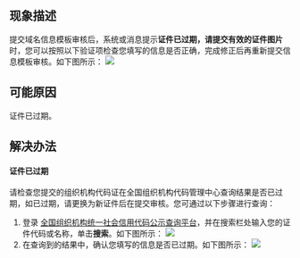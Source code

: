 ## 现象描述
提交域名信息模板审核后，系统或消息提示**证件已过期，请提交有效的证件图片**时，您可以按照以下验证项检查您填写的信息是否正确，完成修正后再重新提交信息模板审核。如下图所示：
![](https://qcloudimg.tencent-cloud.cn/raw/9800c2fd86ed0d175d65cc13e956c2f6.png)

## 可能原因
证件已过期。

## 解决办法
#### 证件已过期
请检查您提交的组织机构代码证在全国组织机构代码管理中心查询结果是否已过期，如已过期，请更换为新证件后在提交审核。您可通过以下步骤进行查询：
1. 登录 [全国组织机构统一社会信用代码公示查询平台](https://www.cods.org.cn/)，并在搜索栏处输入您的证件代码或名称，单击**搜索**。如下图所示：
![](https://qcloudimg.tencent-cloud.cn/raw/30c6b828c728d451b4d2738055fe119b.png)
2. 在查询到的结果中，确认您填写的信息是否已过期。如下图所示：
![](https://qcloudimg.tencent-cloud.cn/raw/6e644c74ba47cea6635718ad8a3daef7.bmp)







